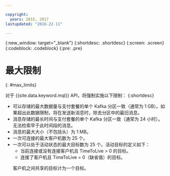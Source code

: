```yaml
---

copyright:
  years: 2015, 2017
lastupdated: "2016-22-11"

---
```


{:new_window: target="_blank"}
{:shortdesc: .shortdesc}
{:screen: .screen}
{:codeblock: .codeblock}
{:pre: .pre}

# 最大限制
{: #max_limits}

对于 {{site.data.keyword.mql}} API，将强制实施以下限制：
{:shortdesc}

* 可以存储的最大数据量与支付套餐的单个 Kafka 分区一致（通常为 1 GB）。如果超出此数据限制，将在发送新消息时，除去分区中的最旧消息。
* 消息存储的最长时间与支付套餐的单个 Kafka 分区一致（通常为 24 小时）。无法检索早于此时间段的消息。
* 消息的最大大小（不包括头）为 1 MB。
* 一次可连接的最大客户机数为 25 个。
* 一次可以处于活动状态的最大目标数为 25 个。活动目标的定义如下：
  - 当前连接或没有连接客户机且 TimeToLive > 0 的目标。
  - 连接了客户机且 TimeToLive = 0（缺省值）的目标。 
  <p>客户机之间共享的目标计为一个目标。</p>
